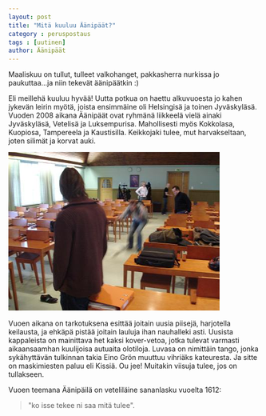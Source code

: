 ```yaml
---
layout: post
title: "Mitä kuuluu Äänipäät?"
category : peruspostaus
tags : [uutinen]
author: Äänipäät
---
```


Maaliskuu on tullut, tulleet valkohanget, pakkasherra nurkissa jo paukuttaa...ja niin tekevät äänipäätkin :)

Eli meillehä kuuluu hyvää! Uutta potkua on haettu alkuvuoesta jo kahen jykevän leirin myötä, joista ensimmäine oli Helsingisä ja toinen Jyväskyläsä. Vuoden 2008 aikana Äänipäät ovat ryhmänä liikkeelä vielä ainaki Jyväskyläsä, Vetelisä ja Luksempurisa. Mahollisesti myös Kokkolasa, Kuopiosa, Tampereela ja Kaustisilla. Keikkojaki tulee, mut harvakseltaan, joten silimät ja korvat auki.

![](/kuvat/blog_images/mita_kuuluu_2008.jpg)

Vuoen aikana on tarkotuksena esittää joitain uusia piisejä, harjotella keilausta, ja ehkäpä pistää joitain lauluja ihan nauhalleki asti. Uusista kappaleista on mainittava het kaksi kover-vetoa, jotka tulevat varmasti aikaansaamhan kuulijoisa autuaita olotiloja. Luvasa on nimittäin tango, jonka sykähyttävän tulkinnan takia Eino Grön muuttuu vihriäks kateuresta. Ja sitte on maskimiesten paluu eli Kissiä. Ou jee! Muitakin viisuja tulee, jos on tullakseen.

Vuoen teemana Äänipäilä on veteliläine sananlasku vuoelta 1612:

>"ko isse tekee ni saa mitä tulee".
